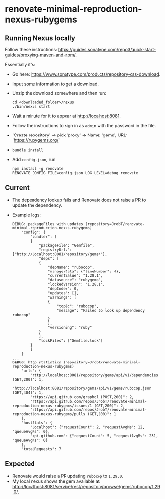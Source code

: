 # renovate-minimal-reproduction-nexus-rubygems

## Running Nexus locally

Follow these instructions: <https://guides.sonatype.com/repo3/quick-start-guides/proxying-maven-and-npm/>.

Essentially it's:

- Go here: <https://www.sonatype.com/products/repository-oss-download>.
- Input some information to get a download.
- Unzip the download somewhere and then run:

    ```shell
    cd <downloaded_folder>/nexus
    ./bin/nexus start
    ```

- Wait a minute for it to appear at <http://localhost:8081>.
- Follow the instructions to sign in as `admin` with the password in the file.
- 'Create repository' -> pick 'proxy' -> Name: 'gems', URL: 'https://rubygems.org/'
- `bundle install`
- Add `config.json`, run

    ```shell
    npm install -g renovate
    RENOVATE_CONFIG_FILE=config.json LOG_LEVEL=debug renovate
    ```

## Current

- The dependency lookup fails and Renovate does not raise a PR to update the dependency.
- Example logs:

    ```shell
    DEBUG: packageFiles with updates (repository=JrobT/renovate-minimal-reproduction-nexus-rubygems)
        "config": {
            "bundler": [
            {
                "packageFile": "Gemfile",
                "registryUrls": ["http://localhost:8081/repository/gems/"],
                "deps": [
                {
                    "depName": "rubocop",
                    "managerData": {"lineNumber": 4},
                    "currentValue": "1.28.1",
                    "datasource": "rubygems",
                    "lockedVersion": "1.28.1",
                    "depIndex": 0,
                    "updates": [],
                    "warnings": [
                    {
                        "topic": "rubocop",
                        "message": "Failed to look up dependency rubocop"
                    }
                    ],
                    "versioning": "ruby"
                }
                ],
                "lockFiles": ["Gemfile.lock"]
            }
            ]
        }
    ...
    DEBUG: http statistics (repository=JrobT/renovate-minimal-reproduction-nexus-rubygems)
        "urls": {
            "http://localhost:8081/repository/gems/api/v1/dependencies (GET,200)": 1,
            "http://localhost:8081/repository/gems/api/v1/gems/rubocop.json (GET,404)": 1,
            "https://api.github.com/graphql (POST,200)": 2,
            "https://api.github.com/repos/JrobT/renovate-minimal-reproduction-nexus-rubygems/issues/1 (GET,200)": 2,
            "https://api.github.com/repos/JrobT/renovate-minimal-reproduction-nexus-rubygems/pulls (GET,200)": 1
        },
        "hostStats": {
            "localhost": {"requestCount": 2, "requestAvgMs": 12, "queueAvgMs": 0},
            "api.github.com": {"requestCount": 5, "requestAvgMs": 231, "queueAvgMs": 0}
        },
        "totalRequests": 7
    ```

## Expected

- Renovate would raise a PR updating `rubocop` to `1.29.0`.
- My local nexus shows the gem available at: <http://localhost:8081/service/rest/repository/browse/gems/rubocop/1.29.0/>.
